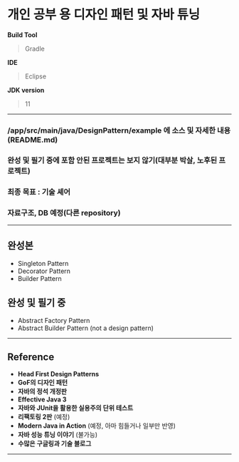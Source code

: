 # 개인 공부 용 디자인 패턴 및 자바 튜닝

  **Build Tool**
  > Gradle  

  **IDE**
  > Eclipse

  **JDK version**
  > 11 
---------------------------
 ### **/app/src/main/java/DesignPattern/example 에 소스 및 자세한 내용(README.md)**
 ### **완성 및 필기 중에 포함 안된 프로젝트는 보지 않기(대부분 박살, 노후된 프로젝트)**
 ### **최종 목표 : 기술 셰어**
 ### **자료구조, DB 예정(다른 repository)**
--------------------------
## 완성본

- Singleton Pattern  
- Decorator Pattern
- Builder Pattern

## 완성 및 필기 중
- Abstract Factory Pattern
- Abstract Builder Pattern (not a design pattern)

--------------------------
## **Reference**
 - **Head First Design Patterns**
 - **GoF의 디자인 패턴**
 - **자바의 정석 개정판**
 - **Effective Java 3**
 - **자바와 JUnit을 활용한 실용주의 단위 테스트**
 - **리팩토링 2판** (예정)
 - **Modern Java in Action** (예정, 아마 힘들거나 일부만 반영)
 - **자바 성능 튜닝 이야기** (불가능)
 - **수많은 구글링과 기술 블로그**
 ----------------------------



